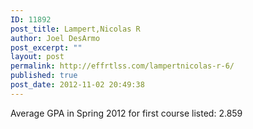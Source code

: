 ```yaml
---
ID: 11892
post_title: Lampert,Nicolas R
author: Joel DesArmo
post_excerpt: ""
layout: post
permalink: http://effrtlss.com/lampertnicolas-r-6/
published: true
post_date: 2012-11-02 20:49:38
---
```

<p>Average GPA in Spring 2012 for first course listed: 2.859</p>